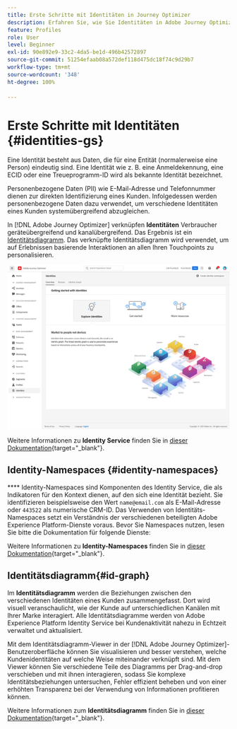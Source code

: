 ```yaml
---
title: Erste Schritte mit Identitäten in Journey Optimizer
description: Erfahren Sie, wie Sie Identitäten in Adobe Journey Optimizer verwalten.
feature: Profiles
role: User
level: Beginner
exl-id: 90e892e9-33c2-4da5-be1d-496b42572897
source-git-commit: 51254efaab08a572def118d475dc18f74c9d29b7
workflow-type: tm+mt
source-wordcount: '348'
ht-degree: 100%

---
```


# Erste Schritte mit Identitäten {#identities-gs}

Eine Identität besteht aus Daten, die für eine Entität (normalerweise eine Person) eindeutig sind. Eine Identität wie z. B. eine Anmeldekennung, eine ECID oder eine Treueprogramm-ID wird als bekannte Identität bezeichnet.

Personenbezogene Daten (PII) wie E-Mail-Adresse und Telefonnummer dienen zur direkten Identifizierung eines Kunden. Infolgedessen werden personenbezogene Daten dazu verwendet, um verschiedene Identitäten eines Kunden systemübergreifend abzugleichen.

In [!DNL Adobe Journey Optimizer] verknüpfen **Identitäten** Verbraucher geräteübergreifend und kanalübergreifend. Das Ergebnis ist ein [Identitätsdiagramm](#id-graph). Das verknüpfte Identitätsdiagramm wird verwendet, um auf Erlebnissen basierende Interaktionen an allen Ihren Touchpoints zu personalisieren.

![](../assets/identities-home.png)

Weitere Informationen zu **Identity Service** finden Sie in [dieser Dokumentation](https://experienceleague.adobe.com/docs/experience-platform/identity/home.html?lang=de){target=&quot;_blank&quot;}.

## Identity-Namespaces {#identity-namespaces}

**** Identity-Namespaces sind Komponenten des Identity Service, die als Indikatoren für den Kontext dienen, auf den sich eine Identität bezieht. Sie identifizieren beispielsweise den Wert `name@email.com` als E-Mail-Adresse oder `443522` als numerische CRM-ID. Das Verwenden von Identitäts-Namespaces setzt ein Verständnis der verschiedenen beteiligten Adobe Experience Platform-Dienste voraus. Bevor Sie Namespaces nutzen, lesen Sie bitte die Dokumentation für folgende Dienste:

Weitere Informationen zu **Identity-Namespaces** finden Sie in [dieser Dokumentation](https://experienceleague.adobe.com/docs/experience-platform/identity/namespaces.html?lang=de){target=&quot;_blank&quot;}.

## Identitätsdiagramm{#id-graph}

Im **Identitätsdiagramm** werden die Beziehungen zwischen den verschiedenen Identitäten eines Kunden zusammengefasst. Dort wird visuell veranschaulicht, wie der Kunde auf unterschiedlichen Kanälen mit Ihrer Marke interagiert. Alle Identitätsdiagramme werden von Adobe Experience Platform Identity Service bei Kundenaktivität nahezu in Echtzeit verwaltet und aktualisiert.

Mit dem Identitätsdiagramm-Viewer in der [!DNL Adobe Journey Optimizer]-Benutzeroberfläche können Sie visualisieren und besser verstehen, welche Kundenidentitäten auf welche Weise miteinander verknüpft sind. Mit dem Viewer können Sie verschiedene Teile des Diagramms per Drag-and-drop verschieben und mit ihnen interagieren, sodass Sie komplexe Identitätsbeziehungen untersuchen, Fehler effizient beheben und von einer erhöhten Transparenz bei der Verwendung von Informationen profitieren können. 

Weitere Informationen zum **Identitätsdiagramm** finden Sie in [dieser Dokumentation](https://experienceleague.adobe.com/docs/experience-platform/identity/ui/identity-graph-viewer.html?lang=de){target=&quot;_blank&quot;}.
